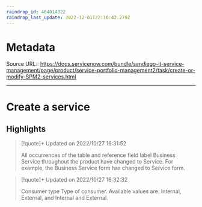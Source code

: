 ```yaml
---
raindrop_id: 464014322
raindrop_last_update: 2022-12-01T22:10:42.279Z
---
```


# Metadata
Source URL:: https://docs.servicenow.com/bundle/sandiego-it-service-management/page/product/service-portfolio-management2/task/create-or-modify-SPM2-services.html


---
# Create a service



## Highlights

> [!quote]+ Updated on 2022/10/27 16:31:52
>
> All occurrences of the table and reference field label Business
>                    Service throughout the product have changed to
>                    Service. For example, the Business Service form has
>                changed to Service form.

> [!quote]+ Updated on 2022/10/27 16:32:32
>
> Consumer type
>                                        Type of consumer. Available values are:
>                                                Internal,
>                                                External, and
>                                                Internal and
>                                            External.
